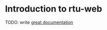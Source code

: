 # Introduction to rtu-web

TODO: write [great documentation](http://jacobian.org/writing/what-to-write/)
